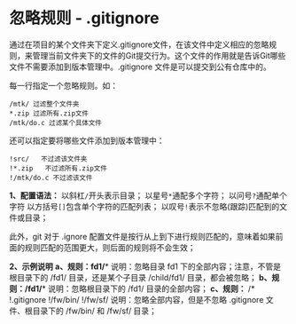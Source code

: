 # 忽略规则 - .gitignore 

通过在项目的某个文件夹下定义.gitignore文件，在该文件中定义相应的忽略规则，来管理当前文件夹下的文件的Git提交行为。这个文件的作用就是告诉Git哪些文件不需要添加到版本管理中。.gitignore 文件是可以提交到公有仓库中的。

每一行指定一个忽略规则。如：

```
/mtk/ 过滤整个文件夹
*.zip 过滤所有.zip文件
/mtk/do.c 过滤某个具体文件
```

还可以指定要将哪些文件添加到版本管理中：

```
!src/   不过滤该文件夹
!*.zip   不过滤所有.zip文件
!/mtk/do.c 不过滤该文件
```

**1、配置语法：**
 以斜杠`/`开头表示目录；
 以星号`*`通配多个字符；
 以问号`?`通配单个字符
 以方括号`[]`包含单个字符的匹配列表；
 以叹号`!`表示不忽略(跟踪)匹配到的文件或目录；

此外，git 对于 .ignore 配置文件是按行从上到下进行规则匹配的，意味着如果前面的规则匹配的范围更大，则后面的规则将不会生效；

**2、示例说明**
 **a、规则：fd1/***
 说明：忽略目录 fd1 下的全部内容；注意，不管是根目录下的 /fd1/ 目录，还是某个子目录 /child/fd1/ 目录，都会被忽略；
 **b、规则：/fd1/***
 说明：忽略根目录下的 /fd1/ 目录的全部内容；
 **c、规则：**
 /*
 !.gitignore
 !/fw/bin/
 !/fw/sf/
 说明：忽略全部内容，但是不忽略 .gitignore 文件、根目录下的 /fw/bin/ 和 /fw/sf/ 目录；

